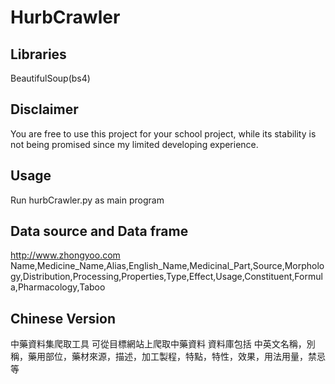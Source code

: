HurbCrawler
====

Libraries
-------
BeautifulSoup(bs4)

Disclaimer
-------
You are free to use this project for your school project, while its stability is not being promised since my limited developing experience.

Usage
-------
Run hurbCrawler.py as main program

Data source and Data frame
-------
http://www.zhongyoo.com
Name,Medicine_Name,Alias,English_Name,Medicinal_Part,Source,Morphology,Distribution,Processing,Properties,Type,Effect,Usage,Constituent,Formula,Pharmacology,Taboo

Chinese Version
-------
中藥資料集爬取工具
可從目標網站上爬取中藥資料
資料庫包括 中英文名稱，別稱，藥用部位，藥材來源，描述，加工製程，特點，特性，效果，用法用量，禁忌等
